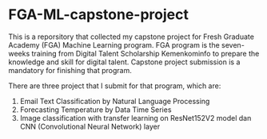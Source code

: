 # FGA-ML-capstone-project

This is a reporsitory that collected my capstone project for Fresh Graduate Academy (FGA) Machine Learning program. FGA program is the seven-weeks training from Digital Talent Scholarship Kemenkominfo to prepare the knowledge and skill for digital talent. Capstone project submission is a mandatory for finishing that program. 

There are three project that I submit for that program, which are:
1. Email Text Classification by Natural Language Processing
2. Forecasting Temperature by Data Time Series
3. Image classification with transfer learning on ResNet152V2 model dan CNN (Convolutional Neural Network) layer
